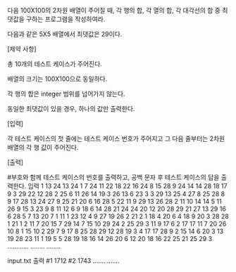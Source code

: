다음 100X100의 2차원 배열이 주어질 때, 각 행의 합, 각 열의 합, 각 대각선의 합 중 최댓값을 구하는 프로그램을 작성하여라.

다음과 같은 5X5 배열에서 최댓값은 29이다.



[제약 사항]

총 10개의 테스트 케이스가 주어진다.

배열의 크기는 100X100으로 동일하다.

각 행의 합은 integer 범위를 넘어가지 않는다.

동일한 최댓값이 있을 경우, 하나의 값만 출력한다.
 
[입력]

각 테스트 케이스의 첫 줄에는 테스트 케이스 번호가 주어지고 그 다음 줄부터는 2차원 배열의 각 행 값이 주어진다.

[출력]

#부호와 함께 테스트 케이스의 번호를 출력하고, 공백 문자 후 테스트 케이스의 답을 출력한다.
입력
1
13 24 13 24 1 7 24 11 22 18 22 16 24 8 15 28 9 24 14 14 28 18 17 9 3 29 22 12 28 2 25 6 11 26 14 19 3 26 13 6 23 3 3 29 13 25 4 27 8 25 28 8 9 17 28 13 24 27 9 25 21 20 6 16 28 5 22 11 9 29 13 26 28 2 11 10 14 14 5 11 26 9 15 3 23 9 8 11 12 6 9 18 6 14 28 21 24 24 20 12
20 28 29 21 27 13 29 16 6 28 5 7 13 20 7 1 11 1 23 12 4 9 27 19 26 2 21 2 1 18 4 20 6 4 18 9 20 3 28 28 1 21 1 2 11 7 20 15 7 29 14 7 15 10 29 24 2 25 29 3 11 9 17 6 2 17 17 11 7 20 26 10 8 1 15 10 2 29 7 9 17 8 25 28 29 12 28 19 3 4 17 17 28 9 2 15 14 6 20 3
13 19 28 23 11 1 19 5 5 28 19 18 16 14 26 20 6 12 20 18 16 22 25 21 25 29 3 ............
........
........
 
input.txt
출력
#1 1712
#2 1743
.......
.......